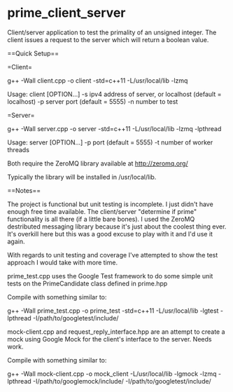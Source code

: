 # prime_client_server

Client/server application to test the primality of an unsigned integer. The client issues a request to the server which will return a boolean value.

==Quick Setup==

=Client=

g++ -Wall client.cpp -o client -std=c++11 -L/usr/local/lib -lzmq

Usage: client [OPTION...]
-s <server> ipv4 address of server, or localhost (default = localhost)
-p <port> server port (default = 5555)
-n <number> number to test

=Server=

g++ -Wall server.cpp -o server -std=c++11 -L/usr/local/lib -lzmq -lpthread

Usage: server [OPTION...]
	-p <port> port (default = 5555)
	-t <threads> number of worker threads

Both require the ZeroMQ library available at http://zeromq.org/

Typically the library will be installed in /usr/local/lib.


==Notes==

The project is functional but unit testing is incomplete. I just didn't have enough free time available.
The client/server "determine if prime" functionality is all there (if a little bare bones).
I used the ZeroMQ destributed messaging library because it's just about the coolest thing ever.
It's overkill here but this was a good excuse to play with it and I'd use it again.

With regards to unit testing and coverage I've attempted to show the test approach I would take with more time.

prime_test.cpp uses the Google Test framework to do some simple unit tests on the PrimeCandidate class defined in prime.hpp

Compile with something similar to:

g++ -Wall prime_test.cpp -o prime_test -std=c++11 -L/usr/local/lib -lgtest -lpthread -I/path/to/googletest/include/

mock-client.cpp and request_reply_interface.hpp are an attempt to create a mock using Google Mock for the client's interface to the server. Needs work.

Compile with something similar to:

g++ -Wall mock-client.cpp -o mock_client -L/usr/local/lib -lgmock -lzmq -lpthread -I/path/to/googlemock/include/ -I/path/to/googletest/include/
